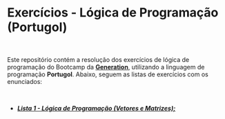# Exercícios - Lógica de Programação (Portugol)

<br>

Este repositório contém a resolução dos exercícios de lógica de programação do Bootcamp da [**Generation**](https://brazil.generation.org/), utilizando a linguagem de programação **Portugol**. Abaixo, seguem as listas de exercícios com os enunciados:

<br>

- [_**Lista 1 - Lógica de Programação (Vetores e Matrizes);**_](https://docs.google.com/document/d/1xo3ukf35IciAzxJFzfFjLj8erv_T_e9I/edit)
